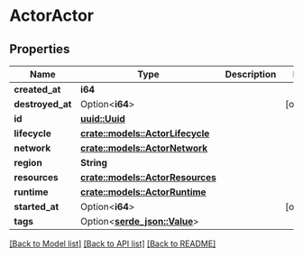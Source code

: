 # ActorActor

## Properties

Name | Type | Description | Notes
------------ | ------------- | ------------- | -------------
**created_at** | **i64** |  | 
**destroyed_at** | Option<**i64**> |  | [optional]
**id** | [**uuid::Uuid**](uuid::Uuid.md) |  | 
**lifecycle** | [**crate::models::ActorLifecycle**](ActorLifecycle.md) |  | 
**network** | [**crate::models::ActorNetwork**](ActorNetwork.md) |  | 
**region** | **String** |  | 
**resources** | [**crate::models::ActorResources**](ActorResources.md) |  | 
**runtime** | [**crate::models::ActorRuntime**](ActorRuntime.md) |  | 
**started_at** | Option<**i64**> |  | [optional]
**tags** | Option<[**serde_json::Value**](.md)> |  | 

[[Back to Model list]](../README.md#documentation-for-models) [[Back to API list]](../README.md#documentation-for-api-endpoints) [[Back to README]](../README.md)



